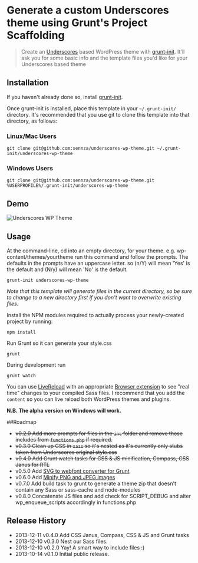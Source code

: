# Generate a custom Underscores theme using Grunt's Project Scaffolding

> Create an [Underscores](https://github.com/Automattic/_s) based WordPress theme with [grunt-init][]. It'll ask you for some basic info and the template files you'd like for your Underscores based theme

[grunt-init]: http://gruntjs.com/project-scaffolding

## Installation
If you haven't already done so, install [grunt-init][].

Once grunt-init is installed, place this template in your `~/.grunt-init/` directory. It's recommended that you use git to clone this template into that directory, as follows:

### Linux/Mac Users

```
git clone git@github.com:sennza/underscores-wp-theme.git ~/.grunt-init/underscores-wp-theme
```

### Windows Users

```
git clone git@github.com:sennza/underscores-wp-theme.git %USERPROFILE%/.grunt-init/underscores-wp-theme
```

## Demo
![Underscores WP Theme](http://www.sennza.com.au/wp-content/uploads/2013/10/underscores-wp-theme-0.4.gif "Underscores WP Theme")

## Usage

At the command-line, cd into an empty directory, for your theme. e.g. wp-content/themes/yourtheme run this command and follow the prompts. The defaults in the prompts have an uppercase letter. so (n/Y) will mean 'Yes' is the default and (N/y) will mean 'No' is the default.

```
grunt-init underscores-wp-theme
```

_Note that this template will generate files in the current directory, so be sure to change to a new directory first if you don't want to overwrite existing files._

Install the NPM modules required to actually process your newly-created project by running:

```
npm install
```

Run Grunt so it can generate your style.css

```
grunt
```

During development run

```
grunt watch
```

You can use [LiveReload](http://livereload.com/) with an appropriate [Browser extension](http://feedback.livereload.com/knowledgebase/articles/86242-how-do-i-install-and-use-the-browser-extensions-) to see "real time" changes to your compiled Sass files. I recommend that you add the `content` so you can live reload both WordPress themes and plugins.

**N.B. The alpha version on Windows will work.**

##Roadmap

* ~~v0.2.0	Add more prompts for files in the `inc` folder and remove those includes from `functions.php` if required.~~
* ~~v0.3.0	Clean up CSS in `sass` so it's nested as it's currently only stubs taken from Underscores original style.css~~
* ~~v0.4.0	Add Grunt watch tasks for CSS & JS minification, Compass, CSS Janus for RTL~~
* v0.5.0	Add [SVG to webfont converter for Grunt](https://npmjs.org/package/grunt-webfont)
* v0.6.0	Add [Minify PNG and JPEG images](https://npmjs.org/package/grunt-contrib-imagemin)
* v0.7.0	Add build task to grunt to generate a theme zip that doesn't contain any Sass or sass-cache and node-modules
* v0.8.0	Concatenate JS files and add check for SCRIPT_DEBUG and alter wp_enqueue_scripts accordingly in functions.php

## Release History

* 2013-12-11	v0.4.0	Add CSS Janus, Compass, CSS &amp; JS and Grunt tasks
* 2013-12-10	v0.3.0	Nest our Sass files.
* 2013-12-10	v0.2.0	Yay! A smart way to include files :)
* 2013-10-14	v0.1.0	Initial public release.
